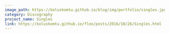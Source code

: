 ```yaml
---
image_path: https://koluskomtu.github.io/blog/img/portfolio/singles.jpg
category: Discography
project_name: Singles
link: https://koluskomtu.github.io/flex/posts/2016/10/26/Singles.html
---
```

